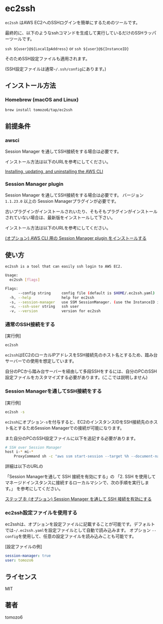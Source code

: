 # ec2ssh

`ec2ssh` はAWS EC2へのSSHログインを簡単にするためのツールです。

最終的に、以下のようなsshコマンドを生成して実行しているだけのSSHラッパーツールです。

`ssh ${user}@${LocalIpAddress}` or `ssh ${user}@${InstanceID}`

そのためSSH設定ファイルも適用されます。

(SSH設定ファイルは通常`~/.ssh/config`にあります。)

## インストール方法

### Homebrew (macOS and Linux)

```bash
brew install tomozo6/tap/ec2ssh
```

## 前提条件

### awsci

Session Manager を通してSSH接続をする場合は必要です。

インストール方法は以下のURLを参考にしてください。

[Installing, updating, and uninstalling the AWS CLI](https://docs.aws.amazon.com/ja_jp/cli/latest/userguide/cli-chap-install.html)

### Session Manager plugin

Session Manager を通してSSH接続をする場合は必要です。
バージョン `1.1.23.0` 以上の Session Managerプラグインが必要です。

古いプラグインがインストールされいたり、そもそもプラグインがインストールされていない場合は、最新版をインストールして下さい。

インストール方法は以下のURLを参考にしてください。

[(オプション) AWS CLI 用の Session Manager plugin をインストールする](https://docs.aws.amazon.com/systems-manager/latest/userguide/session-manager-working-with-install-plugin.html)

## 使い方

```bash
ec2ssh is a tool that can easily ssh login to AWS EC2.

Usage:
  ec2ssh [flags]

Flags:
      --config string     config file (default is $HOME/.ec2ssh.yaml)
  -h, --help              help for ec2ssh
  -s, --session-manager   use SSM SessionManager. (use the InstanceID instead of IpAddress.)
  -u, --ssh-user string   ssh user
  -v, --version           version for ec2ssh
```

### 通常のSSH接続をする

[実行例]

```bash
ec2ssh
```

`ec2ssh`はEC2のローカルIPアドレスをSSH接続先のホスト名とするため、踏み台サーバーでの使用を想定しています。

自分のPCから踏み台サーバーを経由して多段SSHをするには、自分のPCのSSH設定ファイルをカスタマイズする必要があります。(ここでは説明しません)

### Session Managerを通してSSH接続をする

[実行例]

```bash
ec2ssh -s
```

`ec2ssh`にオプション`-s`を付与すると、EC2のインスタンスIDをSSH接続先のホスト名とするためSession Managerでの接続が可能になります。

また自分のPCのSSH設定ファイルに以下を追記する必要があります。

```bash
# SSH over Session Manager
host i-* mi-*
    ProxyCommand sh -c "aws ssm start-session --target %h --document-name AWS-StartSSHSession --parameters 'portNumber=%p'"
```

詳細は以下のURLの

「Session Managerを通して SSH 接続を有効にする」の 「2. SSH を使用してマネージドインスタンスに接続するローカルマシンで、次の手順を実行します。」
を参考にしてください。

[ステップ 8: (オプション) Session Manager を通して SSH 接続を有効にする](https://docs.aws.amazon.com/ja_jp/systems-manager/latest/userguide/session-manager-getting-started-enable-ssh-connections.html)

### ec2ssh設定ファイルを使用する

ec2sshは、オプションを設定ファイルに記載することが可能です。デフォルトでは`~/.ec2ssh.yaml`を設定ファイルとして自動で読み込みます。
オプション `--config`を使用して、任意の設定ファイルを読み込みことも可能です。

[設定ファイルの例]

```yaml
session-manager: true
user: tomozo6
```

## ライセンス

MIT

## 著者

tomozo6

